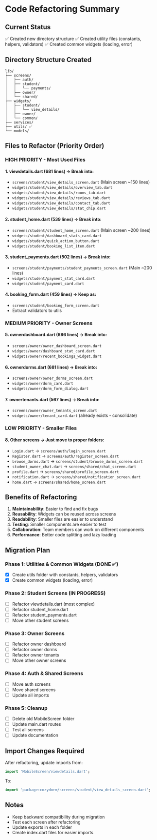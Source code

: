 # Code Refactoring Summary

## Current Status
✅ Created new directory structure
✅ Created utility files (constants, helpers, validators)
✅ Created common widgets (loading, error)

## Directory Structure Created
```
lib/
├── screens/
│   ├── auth/
│   ├── student/
│   │   └── payments/
│   ├── owner/
│   └── shared/
├── widgets/
│   ├── student/
│   │   └── view_details/
│   ├── owner/
│   └── common/
├── services/
├── utils/ ✅
└── models/
```

## Files to Refactor (Priority Order)

### HIGH PRIORITY - Most Used Files

#### 1. viewdetails.dart (681 lines) → Break into:
- `screens/student/view_details_screen.dart` (Main screen ~150 lines)
- `widgets/student/view_details/overview_tab.dart`
- `widgets/student/view_details/rooms_tab.dart`
- `widgets/student/view_details/reviews_tab.dart`
- `widgets/student/view_details/contact_tab.dart`
- `widgets/student/view_details/stat_chip.dart`

#### 2. student_home.dart (539 lines) → Break into:
- `screens/student/student_home_screen.dart` (Main screen ~200 lines)
- `widgets/student/dashboard_stats_card.dart`
- `widgets/student/quick_action_button.dart`
- `widgets/student/booking_list_item.dart`

#### 3. student_payments.dart (502 lines) → Break into:
- `screens/student/payments/student_payments_screen.dart` (Main ~200 lines)
- `widgets/student/payment_stat_card.dart`
- `widgets/student/payment_card.dart`

#### 4. booking_form.dart (459 lines) → Keep as:
- `screens/student/booking_form_screen.dart`
- Extract validators to utils

### MEDIUM PRIORITY - Owner Screens

#### 5. ownerdashboard.dart (696 lines) → Break into:
- `screens/owner/owner_dashboard_screen.dart`
- `widgets/owner/dashboard_stat_card.dart`
- `widgets/owner/recent_bookings_widget.dart`

#### 6. ownerdorms.dart (681 lines) → Break into:
- `screens/owner/owner_dorms_screen.dart`
- `widgets/owner/dorm_card.dart`
- `widgets/owner/dorm_form_dialog.dart`

#### 7. ownertenants.dart (567 lines) → Break into:
- `screens/owner/owner_tenants_screen.dart`
- `widgets/owner/tenant_card.dart` (already exists - consolidate)

### LOW PRIORITY - Smaller Files

#### 8. Other screens → Just move to proper folders:
- `Login.dart` → `screens/auth/login_screen.dart`
- `Register.dart` → `screens/auth/register_screen.dart`
- `browse_dorms.dart` → `screens/student/browse_dorms_screen.dart`
- `student_owner_chat.dart` → `screens/shared/chat_screen.dart`
- `profile.dart` → `screens/shared/profile_screen.dart`
- `notification.dart` → `screens/shared/notification_screen.dart`
- `home.dart` → `screens/shared/home_screen.dart`

## Benefits of Refactoring

1. **Maintainability**: Easier to find and fix bugs
2. **Reusability**: Widgets can be reused across screens
3. **Readability**: Smaller files are easier to understand
4. **Testing**: Smaller components are easier to test
5. **Collaboration**: Team members can work on different components
6. **Performance**: Better code splitting and lazy loading

## Migration Plan

### Phase 1: Utilities & Common Widgets (DONE ✅)
- [x] Create utils folder with constants, helpers, validators
- [x] Create common widgets (loading, error)

### Phase 2: Student Screens (IN PROGRESS)
- [ ] Refactor viewdetails.dart (most complex)
- [ ] Refactor student_home.dart
- [ ] Refactor student_payments.dart
- [ ] Move other student screens

### Phase 3: Owner Screens
- [ ] Refactor owner dashboard
- [ ] Refactor owner dorms
- [ ] Refactor owner tenants
- [ ] Move other owner screens

### Phase 4: Auth & Shared Screens
- [ ] Move auth screens
- [ ] Move shared screens
- [ ] Update all imports

### Phase 5: Cleanup
- [ ] Delete old MobileScreen folder
- [ ] Update main.dart routes
- [ ] Test all screens
- [ ] Update documentation

## Import Changes Required

After refactoring, update imports from:
```dart
import 'MobileScreen/viewdetails.dart';
```

To:
```dart
import 'package:cozydorm/screens/student/view_details_screen.dart';
```

## Notes
- Keep backward compatibility during migration
- Test each screen after refactoring
- Update exports in each folder
- Create index.dart files for easier imports
